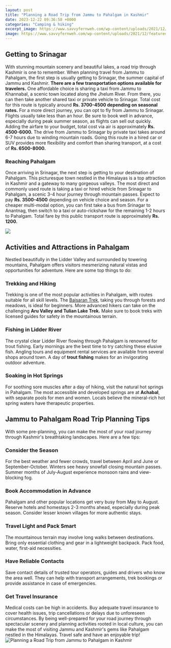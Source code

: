 ```yaml
---
layout: post
title: "Planning a Road Trip from Jammu to Pahalgam in Kashmir"
date: 2023-12-22 09:36:58 +0000
categories: "Camping & hiking"
excerpt_image: https://www.savvyfernweh.com/wp-content/uploads/2021/12/featuredpahalgam1-768x401.jpg
image: https://www.savvyfernweh.com/wp-content/uploads/2021/12/featuredpahalgam1-768x401.jpg
---
```


## Getting to Srinagar
With stunning mountain scenery and beautiful lakes, a road trip through Kashmir is one to remember. When planning travel from Jammu to Pahalgam, the first step is usually getting to Srinagar, the summer capital of Jammu and Kashmir. 
**There are a few transportation options available for travelers.** One affordable choice is sharing a taxi from Jammu to Khannabal, a scenic town located along the Jhelum River. From there, you can then take another shared taxi or private vehicle to Srinagar. Total cost for this route is typically around **Rs. 3700-4500 depending on seasonal rates.**
For a more direct journey, you can opt to fly from Jammu to Srinagar. Flights usually take less than an hour. Be sure to book well in advance, especially during peak summer season, as flights can sell out quickly. Adding the airfare to your budget, total cost via air is approximately **Rs. 4500-6000.** 
The drive from Jammu to Srinagar by private taxi takes around 6-7 hours due to winding mountain roads. Going this route in a hired car or SUV provides more flexibility and comfort than sharing transport, at a cost of **Rs. 6500-8000.** 
### Reaching Pahalgam
Once arriving in Srinagar, the next step is getting to your destination of Pahalgam. This picturesque town nestled in the Himalayas is a top attraction in Kashmir and a gateway to many gorgeous valleys.
The most direct and commonly used route is taking a taxi or hired vehicle from Srinagar to Pahalgam, a scenic 3-4 hour journey through mountain passes. Expect to pay **Rs. 3500-4500** depending on vehicle choice and season. 
For a cheaper multi-modal option, you can first take a bus from Srinagar to Anantnag, then switch to a taxi or auto-rickshaw for the remaining 1-2 hours to Pahalgam. Total fare by this public transport route is approximately **Rs. 1200.**

![](https://i.ytimg.com/vi/S-mVQwnDaos/maxresdefault.jpg)
## Activities and Attractions in Pahalgam 
Nestled beautifully in the Lidder Valley and surrounded by towering mountains, Pahalgam offers visitors mesmerizing natural vistas and opportunities for adventure. Here are some top things to do:
### Trekking and Hiking
Trekking is one of the most popular activities in Pahalgam, with routes suitable for all skill levels. The [Baisaran Trek](https://logurl.github.io/2024-01-08-u8d6b-u5c14-u8f9b-u57fa-u4e0e-u5854-u6797-u5317-u6b27-u5927-u56fd-u82ac-u5170-u4e0e-u5c0f-u56fd-u72/), taking you through forests and meadows, is ideal for beginners. More advanced hikers can take on the challenging **Aru Valley and Tulian Lake Trek.** Make sure to book treks with licensed guides for safety in the mountainous terrain.  
### Fishing in Lidder River
The crystal clear Lidder River flowing through Pahalgam is renowned for trout fishing. Early mornings are the best time to try catching these elusive fish. Angling tours and equipment rental services are available from several shops around town. A day of **trout fishing** makes for an invigorating outdoor adventure.
### Soaking in Hot Springs
For soothing sore muscles after a day of hiking, visit the natural hot springs in Pahalgam. The most accessible and developed springs are at **Achabal**, with separate pools for men and women. Locals believe the mineral-rich hot spring waters have therapeutic properties. 
## Jammu to Pahalgam Road Trip Planning Tips
With some pre-planning, you can make the most of your road journey through Kashmir's breathtaking landscapes. Here are a few tips:
### Consider the Season 
For the best weather and fewer crowds, travel between April and June or September-October. Winters see heavy snowfall closing mountain passes. Summer months of July-August experience monsoon rains and view-blocking fog. 
### Book Accommodation in Advance
Pahalgam and other popular locations get very busy from May to August. Reserve hotels and homestays 2-3 months ahead, especially during peak season. Consider lesser known villages for more authentic stays.
### Travel Light and Pack Smart
The mountainous terrain may involve long walks between destinations. Bring only essential clothing and gear in a lightweight backpack. Pack food, water, first-aid necessities. 
### Have Reliable Contacts 
Save contact details of trusted tour operators, guides and drivers who know the area well. They can help with transport arrangements, trek bookings or provide assistance in case of emergencies.  
### Get Travel Insurance
Medical costs can be high in accidents. Buy adequate travel insurance to cover health issues, trip cancellations or delays due to unforeseen circumstances.
By being well-prepared for your road journey through spectacular scenery and planning activities rooted in local culture, you can make the most of visiting Jammu and Kashmir's gems like Pahalgam nestled in the Himalayas. Travel safe and have an enjoyable trip!
![Planning a Road Trip from Jammu to Pahalgam in Kashmir](https://www.savvyfernweh.com/wp-content/uploads/2021/12/featuredpahalgam1-768x401.jpg)